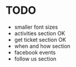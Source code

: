 # TODO

- smaller font sizes
- activities section    OK
- get ticket section    OK
- when and how section
- facebook events
- follow us section